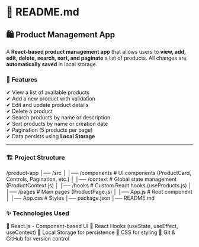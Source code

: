 # 📌 README.md
## 🛍️ Product Management App

A **React-based product management app** that allows users to **view, add, edit, delete, search, sort, and paginate** a list of products. All changes are **automatically saved** in local storage.

### 🚀 Features

✔ View a list of available products  
✔ Add a new product with validation  
✔ Edit and update product details  
✔ Delete a product  
✔ Search products by name or description  
✔ Sort products by name or creation date  
✔ Pagination (5 products per page)  
✔ Data persists using **Local Storage**  

---
### 🏗️ Project Structure
/product-app
│── /src
│   │── /components    # UI components (ProductCard, Controls, Pagination, etc.)
│   │── /context       # Global state management (ProductContext.js)
│   │── /hooks         # Custom React hooks (useProducts.js)
│   │── /pages         # Main pages (ProductPage.js)
│   │── App.js         # Root component
│   │── App.css        # Styles
│── package.json
│── README.md

### ✨ Technologies Used
🔹 React.js - Component-based UI
🔹 React Hooks (useState, useEffect, useContext)
🔹 Local Storage for persistence
🔹 CSS for styling
🔹 Git & GitHub for version control
